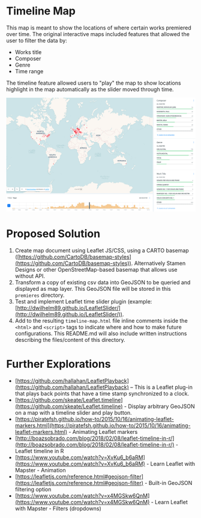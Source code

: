 # Timeline Map

This map is meant to show the locations of where certain works premiered over time. The original interactive maps included features that allowed the user to filter the data by:

- Works title
- Composer
- Genre
- Time range

The timeline feature allowed users to "play" the map to show locations highlight in the map automatically as the slider moved through time.

![Original CARTO timeline map](timeline-carto.png)

# Proposed Solution

1. Create map document using Leaflet JS/CSS, using a CARTO basemap ([https://github.com/CartoDB/basemap-styles](https://github.com/CartoDB/basemap-styles)). Alternatively Stamen Designs or other OpenStreetMap-based basemap that allows use without API.
2. Transform a copy of existing csv data into GeoJSON to be queried and displayed as map layer. This GeoJSON file will be stored in this `premieres` directory.
3. Test and implement Leaflet time slider plugin (example: [http://dwilhelm89.github.io/LeafletSlider/](http://dwilhelm89.github.io/LeafletSlider/)).
4. Add to the resulting `timeline-map.html` file inline comments inside the `<html>` and `<script>` tags to indicate where and how to make future configurations. This README.md will also include written instructions describing the files/content of this directory.

# Further Explorations

- [https://github.com/hallahan/LeafletPlayback](https://github.com/hallahan/LeafletPlayback) – This is a Leaflet plug-in that plays back points that have a time stamp synchronized to a clock.
- [https://github.com/skeate/Leaflet.timeline](https://github.com/skeate/Leaflet.timeline) - Display arbitrary GeoJSON on a map with a timeline slider and play button.
- [https://piratefsh.github.io/how-to/2015/10/16/animating-leaflet-markers.html](https://piratefsh.github.io/how-to/2015/10/16/animating-leaflet-markers.html) - Animating Leaflet markers
- [http://boazsobrado.com/blog/2018/02/08/leaflet-timeline-in-r/](http://boazsobrado.com/blog/2018/02/08/leaflet-timeline-in-r/) - Leaflet timeline in R
- [https://www.youtube.com/watch?v=XvKu6_b6aRM](https://www.youtube.com/watch?v=XvKu6_b6aRM) - Learn Leaflet with Mapster - Animation
- [https://leafletjs.com/reference.html#geojson-filter](https://leafletjs.com/reference.html#geojson-filter) - Built-in GeoJSON filtering option
- [https://www.youtube.com/watch?v=x4MGSkw6QnM](https://www.youtube.com/watch?v=x4MGSkw6QnM) - Learn Leaflet with Mapster - Filters (dropdowns)
